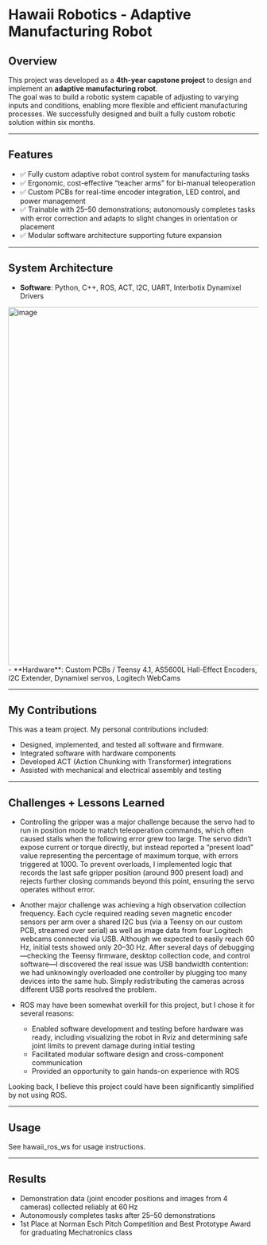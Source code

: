 # Hawaii Robotics - Adaptive Manufacturing Robot

## Overview
This project was developed as a **4th-year capstone project** to design and implement an **adaptive manufacturing robot**.  
The goal was to build a robotic system capable of adjusting to varying inputs and conditions, enabling more flexible and efficient manufacturing processes. We successfully designed and built a fully custom robotic solution within six months.

---

## Features
- ✅ Fully custom adaptive robot control system for manufacturing tasks
- ✅ Ergonomic, cost-effective “teacher arms” for bi-manual teleoperation
- ✅ Custom PCBs for real-time encoder integration, LED control, and power management
- ✅ Trainable with 25–50 demonstrations; autonomously completes tasks with error correction and adapts to slight changes in orientation or placement
- ✅ Modular software architecture supporting future expansion

---

## System Architecture

- **Software**: Python, C++, ROS, ACT, I2C, UART, Interbotix Dynamixel Drivers
<img width="1280" height="720" alt="image" src="https://github.com/user-attachments/assets/b60cd47d-4422-4331-962a-47c81064d591" />
- **Hardware**: Custom PCBs / Teensy 4.1, AS5600L Hall-Effect Encoders, I2C Extender, Dynamixel servos, Logitech WebCams
  
---

## My Contributions
This was a team project. My personal contributions included:
- Designed, implemented, and tested all software and firmware.
- Integrated software with hardware components
- Developed ACT (Action Chunking with Transformer) integrations
- Assisted with mechanical and electrical assembly and testing

---

## Challenges + Lessons Learned

- Controlling the gripper was a major challenge because the servo had to run in position mode to match teleoperation commands, which often caused stalls when the following error grew too large. The servo didn’t expose current or torque directly, but instead reported a “present load” value representing the percentage of maximum torque, with errors triggered at 1000. To prevent overloads, I implemented logic that records the last safe gripper position (around 900 present load) and rejects further closing commands beyond this point, ensuring the servo operates without error.

- Another major challenge was achieving a high observation collection frequency. Each cycle required reading seven magnetic encoder sensors per arm over a shared I2C bus (via a Teensy on our custom PCB, streamed over serial) as well as image data from four Logitech webcams connected via USB. Although we expected to easily reach 60 Hz, initial tests showed only 20–30 Hz. After several days of debugging—checking the Teensy firmware, desktop collection code, and control software—I discovered the real issue was USB bandwidth contention: we had unknowingly overloaded one controller by plugging too many devices into the same hub. Simply redistributing the cameras across different USB ports resolved the problem.

- ROS may have been somewhat overkill for this project, but I chose it for several reasons:
  - Enabled software development and testing before hardware was ready, including visualizing the robot in Rviz and determining safe joint limits to prevent damage during initial testing
  - Facilitated modular software design and cross-component communication
  - Provided an opportunity to gain hands-on experience with ROS

Looking back, I believe this project could have been significantly simplified by not using ROS.

---

## Usage
See hawaii_ros_ws for usage instructions.

---

## Results
- Demonstration data (joint encoder positions and images from 4 cameras) collected reliably at 60 Hz
- Autonomously completes tasks after 25–50 demonstrations
- 1st Place at Norman Esch Pitch Competition and Best Prototype Award for graduating Mechatronics class
